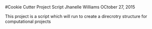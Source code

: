 
#Cookie Cutter Project Script
Jhanelle Williams OCtober 27, 2015

This project is a script which will run to create a direcrotry structure for computational projects
